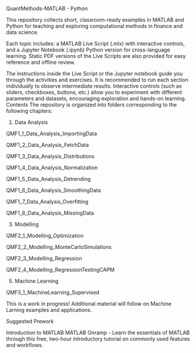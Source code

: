 QuantMethods-MATLAB - Python

This repository collects short, classroom-ready examples in MATLAB and Python for teaching and exploring computational methods in finance and data science.

Each topic includes:
a MATLAB Live Script (.mlx) with interactive controls, and
a Jupyter Notebook (.ipynb) Python version for cross-language learning.
Static PDF versions of the Live Scripts are also provided for easy reference and offline review.

The instructions inside the Live Script or the Jupyter notebook guide you through the activities and exercises. It is recommended to run each section individually to observe intermediate results. Interactive controls (such as sliders, checkboxes, buttons, etc.) allow you to experiment with different parameters and datasets, encouraging exploration and hands-on learning.
Contents
The repository is organized into folders corresponding to the following chapters:
1.	Data Analysis
   
QMF1_1_Data_Analysis_ImportingData

QMF1_2_Data_Analysis_FetchData

QMF1_3_Data_Analysis_Distributions

QMF1_4_Data_Analysis_Normalization

QMF1_5_Data_Analysis_Detrending

QMF1_6_Data_Analysis_SmoothingData

QMF1_7_Data_Analysis_Overfitting

QMF1_8_Data_Analysis_MissingData


3.	Modelling
   
QMF2_1_Modelling_Optimization

QMF2_2_Modelling_MonteCarloSimulations

QMF2_3_Modelling_Regression

QMF2_4_Modelling_RegressionTestingCAPM


5.	Machine Learning

QMF3_1_MachineLearning_Supervised

This is a work in progress! Additional material will follow on Machine Larning examples and applications.

Suggested Prework

Introduction to MATLAB
MATLAB Onramp - Learn the essentials of MATLAB through this free, two-hour introductory tutorial on commonly used features and workflows.

